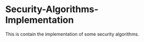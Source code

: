 # Security-Algorithms-Implementation
This is contain the implementation of some security algorithms.
